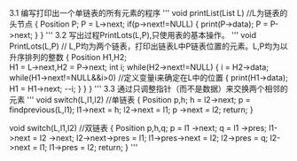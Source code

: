 3.1 编写打印出一个单链表的所有元素的程序
'''
void printList(List L)     //L为链表的头节点
{
  Position P;
  P = L->next;
  if(p->next!=NULL)
  {
    print(P->data);
    P = P->next;
  }
}
'''
3.2 写出过程PrintLots(L,P),只使用表的基本操作。
'''
void PrintLots(L,P)  // L,P均为两个链表，打印出链表L中P链表位置的元素。L,P均为以升序排列的整数
{
  Position H1,H2;   
  H1 = L->next,H2 = P->next;
  int i;
  while(H2->next!=NULL)
  {
    i = H2->data;
    while(H1->next!=NULL&&i>0)       //定义变量i来确定在L中的位置
    {
      print(H1->data);
      H1 = H1->next;
      --i;
    }
  }
}
'''
3.3 通过只调整指针（而不是数据）来交换两个相邻的元素
'''
void switch(L,l1,l2)    //单链表
{
  Position p,h;
  h = l2->next;
  p = findprevious(L,l1);
  l1->next = h;
  l2->next = l1;
  p ->next = l2;
  return;
}

void switch(L,l1,l2)     //双链表
{
  Position p,h,q;
  p = l1 ->next;
  q = l1 ->pres;
  l1->next = l2 ->next;
  l2->next->pres = l1;
  l1->pres->next = l2;
  l2->pres = q;
  l2->next = l1;
  l1->pres = l2;
  return;
}
'''
